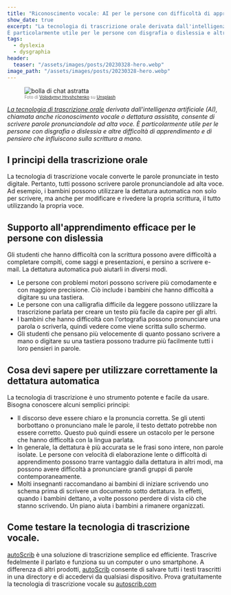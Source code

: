 ```yaml
---
title: "Riconoscimento vocale: AI per le persone con difficoltà di apprendimento"
show_date: true
excerpt: "La tecnologia di trascrizione orale derivata dall'intelligenza artificiale (AI), chiamata anche riconoscimento vocale o dettatura assistita, consente di scrivere parole pronunciandole ad alta voce.
È particolarmente utile per le persone con disgrafia o dislessia e altri disturbi dell'apprendimento e del pensiero che hanno un impatto sulla scrittura a mano."
tags:
  - dyslexia
  - dysgraphia
header:
  teaser: "/assets/images/posts/20230328-hero.webp"
image_path: "/assets/images/posts/20230328-hero.webp"
---
```


<figure>
<img src="{{ site.url }}{{ site.baseurl }}/assets/images/posts/20230328-hero.webp" alt="bolla di chat astratta" class="full" loading="lazy">
<figcaption style="color:grey; font-size:10px;">Foto di <a href="https://unsplash.com/@lunarts">Volodymyr Hryshchenko</a> su <a href="https://unsplash.com">Unsplash</a>
  </figcaption>
</figure>

_[La tecnologia di trascrizione orale](https://it.blog.autoscrib.com/Ecco-cosa-rende-un-buon-assistente-vocale/) derivata dall'intelligenza artificiale (AI), chiamata anche riconoscimento vocale o dettatura assistita, consente di scrivere parole pronunciandole ad alta voce.
È particolarmente utile per le persone con disgrafia o dislessia e altre difficoltà di apprendimento e di pensiero che influiscono sulla scrittura a mano._

## I principi della trascrizione orale

La tecnologia di trascrizione vocale converte le parole pronunciate in testo digitale. Pertanto, tutti possono scrivere parole pronunciandole ad alta voce. Ad esempio, i bambini possono utilizzare la dettatura automatica non solo per scrivere, ma anche per modificare e rivedere la propria scrittura, il tutto utilizzando la propria voce.

## Supporto all'apprendimento efficace per le persone con dislessia

Gli studenti che hanno difficoltà con la scrittura possono avere difficoltà a completare compiti, come saggi e presentazioni, e persino a scrivere e-mail. La dettatura automatica può aiutarli in diversi modi.

- Le persone con problemi motori possono scrivere più comodamente e con maggiore precisione. Ciò include i bambini che hanno difficoltà a digitare su una tastiera.
- Le persone con una calligrafia difficile da leggere possono utilizzare la trascrizione parlata per creare un testo più facile da capire per gli altri.
- I bambini che hanno difficoltà con l'ortografia possono pronunciare una parola o scriverla, quindi vedere come viene scritta sullo schermo.
- Gli studenti che pensano più velocemente di quanto possano scrivere a mano o digitare su una tastiera possono tradurre più facilmente tutti i loro pensieri in parole.

## Cosa devi sapere per utilizzare correttamente la dettatura automatica

La tecnologia di trascrizione è uno strumento potente e facile da usare. Bisogna conoscere alcuni semplici principi:

- Il discorso deve essere chiaro e la pronuncia corretta. Se gli utenti borbottano o pronunciano male le parole, il testo dettato potrebbe non essere corretto. Questo può quindi essere un ostacolo per le persone che hanno difficoltà con la lingua parlata.
- In generale, la dettatura è più accurata se le frasi sono intere, non parole isolate. Le persone con velocità di elaborazione lente o difficoltà di apprendimento possono trarre vantaggio dalla dettatura in altri modi, ma possono avere difficoltà a pronunciare grandi gruppi di parole contemporaneamente.
- Molti insegnanti raccomandano ai bambini di iniziare scrivendo uno schema prima di scrivere un documento sotto dettatura. In effetti, quando i bambini dettano, a volte possono perdere di vista ciò che stanno scrivendo. Un piano aiuta i bambini a rimanere organizzati.

## Come testare la tecnologia di trascrizione vocale.

[autoScrib](https://autoscrib.com/) è una soluzione di trascrizione semplice ed efficiente. Trascrive fedelmente il parlato e funziona su un computer o uno smartphone. A differenza di altri prodotti, [autoScrib](https://autoscrib.com/) consente di salvare tutti i testi trascritti in una directory e di accedervi da qualsiasi dispositivo.
Prova gratuitamente la tecnologia di trascrizione vocale su [autoscrib.com](https://autoscrib.com/)